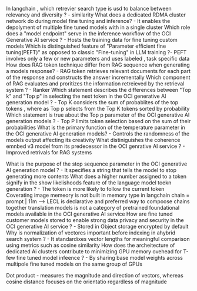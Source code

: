 In langchain , which retrevier search type is usd to balance between relevancy and diversity ? - similarity
What does a dedicated RDMA cluster network do during model fine tuning and inference? - It enables the depolyment of multiple fine tuned models with in a single cluster 
Which role does a "model endpoint" serve in the inference workflow of the OCI Generative AI service ? - Hosts the training data for fine tuning custom models 
Which is distinguished feature of "Parameter efficient fine tuning(PEFT)" as opposed to classic "Fine-tuning" in LLM training ?- PEFT involves only a few or new parameters and uses labeled , task specific data 
How does RAG token technique differ from RAG sequence when generating a models response? - RAG token retrieves relevant documents for each part of the response and constructs the answer incrementally 
Which component of RAG evaluates and proritizes the information retreieved by the retrieval system ? - Ranker
Which statement describes the differences between "Top k" and "Top p" in selecting the next token in the OCI generative AI generation model ? - Top K considers the sum of probablites of the top tokens , where as Top p selects from the Top K tokens sorted by probability 
Which statement is true about the Top p parameter of the OCI generative AI generation models ? - Top P limits token selection based on the sum of their probabilities
What is the primary function of the temperature parameter in the OCI generative AI generation models? - Controls the randomness of the models output affecting its creativity 
What distiniguishes the coherence emnbed v3 model from its predecessor in the OCI genrative AI service ? - Improved retrivals for RAG systems

What is the purpose of the stop sequence parameter in the OCI generative AI generation model ? - It specifies a string that tells the model to stop generating more contents 
What does a higher number assigned to a token signify in the show likelishoods feature of the language model toekn generation ? - The token is more likely to follow the current token
Coverating image memeory is not built in memory type in langchain
chain = prompt | 11m --> LECL is declarative and preferred way to compoose chains together 
translation models is not a category of pretrained foundational models available in the OCI generative AI service 
How are fine tuned customer models stored to enable strong data privacy and security in the OCI generative AI service ? - Stored in Object storage encrypted by default 
Why is normalization of vectores important before indexing in ahybrid search system ? - It standardixes vector lengths for meaningful comparison using metrics such as cosine similarity
How does the archeitecture of dedicated Ai clusters contribute to minimizing GPU memory ovehead for T-few fine tuned model infeence ? - By sharing base model weights across multipole fine tuned models on the same group of GPUs



Dot product - measures the magnitude and direction of vectors, whereas cosine distance focuses on the orientatio regardless of magnitude
